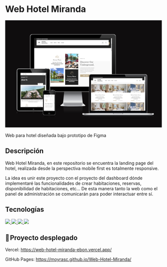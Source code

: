 # Web Hotel Miranda

<img src="assets\img\Preview.png"/>

Web para hotel diseñada bajo prototipo de Figma

## Descripción

Web Hotel Miranda, en este repositorio se encuentra la landing page del hotel, realizada desde la perspectiva mobile first es totalmente responsive.

La idea es unir este proyecto con el proyecto del dashboard dónde implementaré las funcionalidades de crear habitaciones, reservas, disponibilidad de habitaciones, etc... De esta manera tanto la web como el panel de administración se comunicarán para poder interactuar entre sí.

## Tecnologías

<a href="https://developer.mozilla.org/en-US/docs/Web/HTML">
    <img src="https://img.shields.io/badge/-HTML5-000?style=for-the-badge&logo=html5&logoColor=">
</a>
<a href="https://sass-lang.com/">
    <img src="https://img.shields.io/badge/-SASS-000?style=for-the-badge&logo=Sass&logoColor=">
</a>
<a href="https://developer.mozilla.org/es/docs/Web/CSS">
    <img src="https://img.shields.io/badge/-CSS3-000?style=for-the-badge&logo=Css3&logoColor=">
</a>
<a href="https://getbem.com/">
    <img src="https://img.shields.io/badge/-BEM-000?style=for-the-badge&logo=bem&logoColor=">
</a>

## 🚀 Proyecto desplegado

Vercel: <https://web-hotel-miranda-ebon.vercel.app/>

GitHub Pages: <https://moyrasc.github.io/Web-Hotel-Miranda/>
